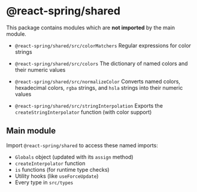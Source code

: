 # @react-spring/shared

This package contains modules which are **not imported** by the main module.

- `@react-spring/shared/src/colorMatchers`
  Regular expressions for color strings

- `@react-spring/shared/src/colors`
  The dictionary of named colors and their numeric values

- `@react-spring/shared/src/normalizeColor`
  Converts named colors, hexadecimal colors, `rgba` strings, and `hsla` strings
  into their numeric values

- `@react-spring/shared/src/stringInterpolation`
  Exports the `createStringInterpolator` function (with color support)

## Main module

Import `@react-spring/shared` to access these named imports:

- `Globals` object (updated with its `assign` method)
- `createInterpolator` function
- `is` functions (for runtime type checks)
- Utility hooks (like `useForceUpdate`)
- Every type in `src/types`
